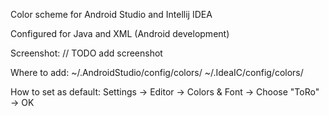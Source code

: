 Color scheme for Android Studio and Intellij IDEA

Configured for Java and XML (Android development)

Screenshot:
// TODO add screenshot

Where to add:
~/.AndroidStudio/config/colors/
~/.IdeaIC/config/colors/

How to set as default:
Settings -> Editor -> Colors & Font -> Choose "ToRo" -> OK
